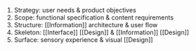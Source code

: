 1. Strategy: user needs & product objectives
1. Scope: functional specification & content requirements
1. Structure: [[Information]] architecture & user flow
1. Skeleton: [[Interface]] [[Design]] & [[Information]] [[Design]]
1. Surface: sensory experience & visual [[Design]]